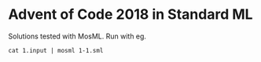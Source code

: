 # Advent of Code 2018 in Standard ML

Solutions tested with MosML. Run with eg.

```
cat 1.input | mosml 1-1.sml
```
